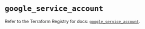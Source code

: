 # `google_service_account`

Refer to the Terraform Registry for docs: [`google_service_account`](https://registry.terraform.io/providers/hashicorp/google-beta/5.11.0/docs/resources/google_service_account).
